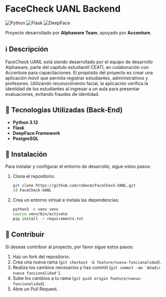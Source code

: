 # FaceCheck UANL Backend
![Python](https://img.shields.io/badge/Python-3.12-blue)
![Flask](https://img.shields.io/badge/Flask-API-success)
![DeepFace](https://img.shields.io/badge/DeepFace-Facial_Recognition-orange)

Proyecto desarrollado por **Alphaware Team**, apoyado por **Accenture**.

## ℹ️ Descripción

FaceCheck UANL está siendo desarrollado por el equipo de desarrollo Alphaware, parte del capítulo estudiantil CEATI, en colaboración con Accenture para capacitaciones. El propósito del proyecto es crear una aplicación móvil que permita registrar estudiantes, administrativos y profesores. Utilizando reconocimiento facial, la aplicación verifica la identidad de los estudiantes al ingresar a un aula para presentar evaluaciones, evitando fraudes de identidad.

## 🚀 Tecnologías Utilizadas (Back-End)
- **Python 3.12**
- **Flask**
- **DeepFace Framework**
- **PostgreSQL**

## 📖 Instalación

Para instalar y configurar el entorno de desarrollo, sigue estos pasos:

1. Clona el repositorio:
   ```bash
   git clone https://github.com/robecm/FaceCheck-UANL.git
   cd FaceCheck-UANL
   ```

2. Crea un entorno virtual e instala las dependencias:
   ```bash
   python3 -m venv venv
   source venv/bin/activate
   pip install -r requirements.txt
   ```

## 🧩 Contribuir

Si deseas contribuir al proyecto, por favor sigue estos pasos:

1. Haz un fork del repositorio.
2. Crea una nueva rama (`git checkout -b feature/nueva-funcionalidad`).
3. Realiza los cambios necesarios y haz commit (`git commit -am 'Añadir nueva funcionalidad'`).
4. Sube los cambios a tu rama (`git push origin feature/nueva-funcionalidad`).
5. Abre un Pull Request.
